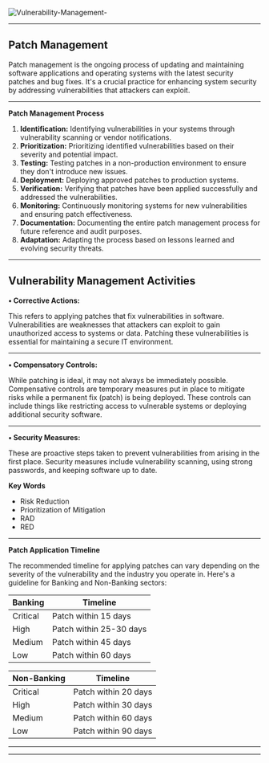 ![Vulnerability-Management-](https://github.com/RClueX/Patch-Magement/assets/110445358/beb1182f-26e6-4538-957c-9cb8152611e1)




---
## Patch Management

Patch management is the ongoing process of updating and maintaining software applications and operating systems with the latest security patches and bug fixes. It's a crucial practice for enhancing system security by addressing vulnerabilities that attackers can exploit.

---

**Patch Management Process**

1. **Identification:** Identifying vulnerabilities in your systems through vulnerability scanning or vendor notifications.
2. **Prioritization:** Prioritizing identified vulnerabilities based on their severity and potential impact.
3. **Testing:** Testing patches in a non-production environment to ensure they don't introduce new issues.
4. **Deployment:** Deploying approved patches to production systems.
5. **Verification:** Verifying that patches have been applied successfully and addressed the vulnerabilities.
6. **Monitoring:** Continuously monitoring systems for new vulnerabilities and ensuring patch effectiveness.
7. **Documentation:** Documenting the entire patch management process for future reference and audit purposes.
8. **Adaptation:** Adapting the process based on lessons learned and evolving security threats.

---

**Vulnerability Management Activities**
---


**•	Corrective Actions:**

This refers to applying patches that fix vulnerabilities in software. Vulnerabilities are weaknesses that attackers can exploit to gain unauthorized access to systems or data. Patching these vulnerabilities is essential for maintaining a secure IT environment.

---

**•	Compensatory Controls:**

While patching is ideal, it may not always be immediately possible. Compensative controls are temporary measures put in place to mitigate risks while a permanent fix (patch) is being deployed. These controls can include things like restricting access to vulnerable systems or deploying additional security software.

---

**•	Security Measures:**

These are proactive steps taken to prevent vulnerabilities from arising in the first place. Security measures include vulnerability scanning, using strong passwords, and keeping software up to date.

**Key Words**

* Risk Reduction
* Prioritization of Mitigation
* RAD 
* RED 

---

**Patch Application Timeline**

The recommended timeline for applying patches can vary depending on the severity of the vulnerability and the industry you operate in. Here's a guideline for Banking and Non-Banking sectors:

**Banking** | **Timeline**
---|---|
Critical | Patch within 15 days
High | Patch within 25-30 days
Medium | Patch within 45 days
Low | Patch within 60 days

**Non-Banking** | **Timeline**
---|---|
Critical | Patch within 20 days
High | Patch within 30 days
Medium | Patch within 60 days
Low | Patch within 90 days

---
---
